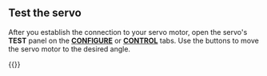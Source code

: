 ## Test the servo

After you establish the connection to your servo motor, open the servo's **TEST** panel on the [**CONFIGURE**](/configure/) or [**CONTROL**](/fleet/control/) tabs. Use the buttons to move the servo motor to the desired angle.

{{<imgproc src="/components/servo/servo-control-tab.png" alt="The servo component in the test panel" resize="800x" style="width:500px" class="imgzoom">}}
